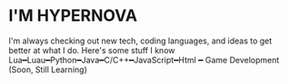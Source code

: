# I'M HYPERNOVA

I'm always checking out new tech, 
coding languages, 
and ideas to get better at what I do. 
Here's some stuff I know
Lua━Luau━Python━Java━C/C++━JavaScript━Html
━
Game Development (Soon, Still Learning)
